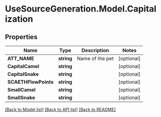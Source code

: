 # UseSourceGeneration.Model.Capitalization

## Properties

Name | Type | Description | Notes
------------ | ------------- | ------------- | -------------
**ATT_NAME** | **string** | Name of the pet  | [optional] 
**CapitalCamel** | **string** |  | [optional] 
**CapitalSnake** | **string** |  | [optional] 
**SCAETHFlowPoints** | **string** |  | [optional] 
**SmallCamel** | **string** |  | [optional] 
**SmallSnake** | **string** |  | [optional] 

[[Back to Model list]](../../README.md#documentation-for-models) [[Back to API list]](../../README.md#documentation-for-api-endpoints) [[Back to README]](../../README.md)

